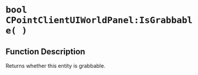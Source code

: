 # `bool CPointClientUIWorldPanel:IsGrabbable( )`
## Function Description
Returns whether this entity is grabbable.

